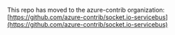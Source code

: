 
This repo has moved to the azure-contrib organization:
[https://github.com/azure-contrib/socket.io-servicebus](https://github.com/azure-contrib/socket.io-servicebus)

